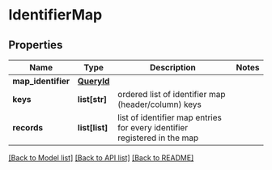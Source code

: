 # IdentifierMap

## Properties
Name | Type | Description | Notes
------------ | ------------- | ------------- | -------------
**map_identifier** | [**QueryId**](QueryId.md) |  | 
**keys** | **list[str]** | ordered list of identifier map (header/column) keys | 
**records** | **list[list]** | list of identifier map entries for every identifier registered in the map  | 

[[Back to Model list]](../README.md#documentation-for-models) [[Back to API list]](../README.md#documentation-for-api-endpoints) [[Back to README]](../README.md)


